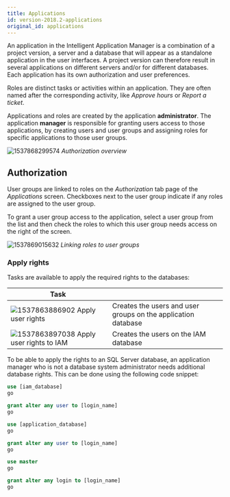 ```yaml
---
title: Applications
id: version-2018.2-applications
original_id: applications
---
```


An application in the Intelligent Application Manager is a combination of a project version, a server and a database that will appear as a standalone application in the user interfaces. A project version can therefore result in several applications on different servers and/or for different databases. Each application has its own authorization and user preferences. 

Roles are distinct tasks or activities within an application. They are often named after the corresponding activity, like *Approve hours* or *Report a ticket*.

Applications and roles are created by the application **administrator**. The application **manager** is responsible for granting users access to those applications, by creating users and user groups and assigning roles for specific applications to those user groups. 

![1537868299574](../assets/sf/1537868299574.png)
*Authorization overview*

## Authorization

User groups are linked to roles on the *Authorization* tab page of the *Applications* screen. Checkboxes next to the user group indicate if any roles are assigned to the user group.

To grant a user group access to the application, select a user group from the list and then check the roles to which this user group needs access on the right of the screen. 

![1537869015632](../assets/sf/1537869015632.png)
*Linking roles to user groups*

### Apply rights

Tasks are available to apply the required rights to the databases:

| Task                                                         |                                                              |
| ------------------------------------------------------------ | ------------------------------------------------------------ |
| ![1537863886902](../assets/sf/1537863886902.png) Apply user rights | Creates the users and user groups on the application database |
| ![1537863897038](../assets/sf/1537863897038.png) Apply user rights to IAM | Creates the users on the IAM database                        |

To be able to apply the rights to an SQL Server database, an application manager who is not a database system administrator needs additional database rights. This can be done using the following code snippet:

```sql
use [iam_database]
go

grant alter any user to [login_name]
go

use [application_database]
go

grant alter any user to [login_name]
go

use master
go

grant alter any login to [login_name]
go
```

